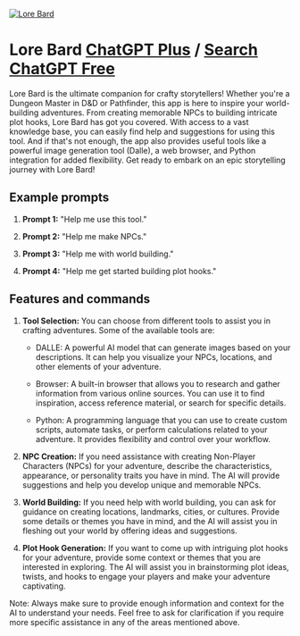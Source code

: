 
[![Lore Bard](https://files.oaiusercontent.com/file-9Gv3PAHJaU0zp5gWImkxhStP?se=2123-10-18T08%3A15%3A18Z&sp=r&sv=2021-08-06&sr=b&rscc=max-age%3D31536000%2C%20immutable&rscd=attachment%3B%20filename%3DDALL%25C2%25B7E%25202023-11-11%252002.56.06%2520-%2520A%2520charming%252C%2520adorable%2520Dungeons%2520and%2520Dragons%2520lore%2520bard%2520character%252C%2520illustrated%2520in%2520the%2520style%2520of%2520a%2520crayon%2520drawing%2520by%2520a%2520child.%2520This%2520bard%2520is%2520dressed%2520in%2520a%2520whim.png&sig=lpSTD8y6dGkO6DyjYx71VsIhuev488aO3DQBJtilCgU%3D)](https://chat.openai.com/g/g-k57Vzhdeb-lore-bard)

# Lore Bard [ChatGPT Plus](https://chat.openai.com/g/g-k57Vzhdeb-lore-bard) / [Search ChatGPT Free](https://gptcall.net/index.html#/?search=Lore%20Bard)

Lore Bard is the ultimate companion for crafty storytellers! Whether you're a Dungeon Master in D&D or Pathfinder, this app is here to inspire your world-building adventures. From creating memorable NPCs to building intricate plot hooks, Lore Bard has got you covered. With access to a vast knowledge base, you can easily find help and suggestions for using this tool. And if that's not enough, the app also provides useful tools like a powerful image generation tool (Dalle), a web browser, and Python integration for added flexibility. Get ready to embark on an epic storytelling journey with Lore Bard!

## Example prompts

1. **Prompt 1:** "Help me use this tool."

2. **Prompt 2:** "Help me make NPCs."

3. **Prompt 3:** "Help me with world building."

4. **Prompt 4:** "Help me get started building plot hooks."

## Features and commands

1. **Tool Selection:** You can choose from different tools to assist you in crafting adventures. Some of the available tools are:

    - DALLE: A powerful AI model that can generate images based on your descriptions. It can help you visualize your NPCs, locations, and other elements of your adventure.
    
    - Browser: A built-in browser that allows you to research and gather information from various online sources. You can use it to find inspiration, access reference material, or search for specific details.
    
    - Python: A programming language that you can use to create custom scripts, automate tasks, or perform calculations related to your adventure. It provides flexibility and control over your workflow.

2. **NPC Creation:** If you need assistance with creating Non-Player Characters (NPCs) for your adventure, describe the characteristics, appearance, or personality traits you have in mind. The AI will provide suggestions and help you develop unique and memorable NPCs.

3. **World Building:** If you need help with world building, you can ask for guidance on creating locations, landmarks, cities, or cultures. Provide some details or themes you have in mind, and the AI will assist you in fleshing out your world by offering ideas and suggestions.

4. **Plot Hook Generation:** If you want to come up with intriguing plot hooks for your adventure, provide some context or themes that you are interested in exploring. The AI will assist you in brainstorming plot ideas, twists, and hooks to engage your players and make your adventure captivating.

Note: Always make sure to provide enough information and context for the AI to understand your needs. Feel free to ask for clarification if you require more specific assistance in any of the areas mentioned above.


